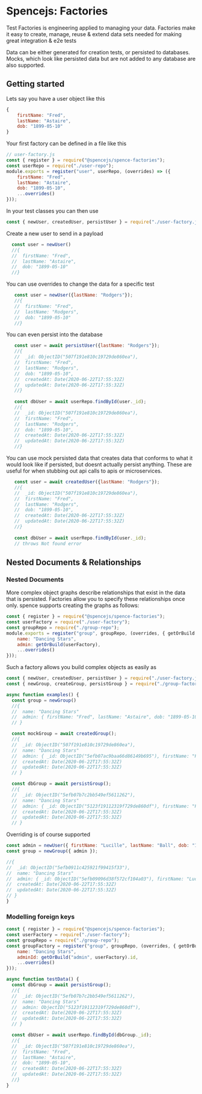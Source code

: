 # Spencejs: Factories

Test Factories is engineering applied to managing your data. Factories make it easy to create, manage, reuse & extend data sets needed for making great integration & e2e tests

Data can be either generated for creation tests, or persisted to databases. Mocks, which look like persisted data but are not added to any database are also supported.

## Getting started
Lets say you have a user object like this
```js
{
    firstName: "Fred",
    lastName: "Astaire",
    dob: "1899-05-10"
}
```

Your first factory can be defined in a file like this

```js 
// user-factory.js
const { register } = require("@spencejs/spence-factories");
const userRepo = require("./user-repo");
module.exports = register("user", userRepo, (overrides) => ({
    firstName: "Fred",
    lastName: "Astaire",
    dob: "1899-05-10",
    ...overrides()
}));
```

In your test classes you can then use

```js
const { newUser, createdUser, persistUser } = require("./user-factory.js");
```

Create a new user to send in a payload
```js
  const user = newUser()
  //{
  //  firstName: "Fred",
  //  lastName: "Astaire",
  //  dob: "1899-05-10"
  //}
```

You can use overrides to change the data for a specific test
```js
   const user = newUser({lastName: "Rodgers"});
   //{
   //  firstName: "Fred",
   //  lastName: "Rodgers",
   //  dob: "1899-05-10"
   //}   
```

You can even persist into the database
```js
   const user = await persistUser({lastName: "Rodgers"});
   //{
   //  _id: ObjectID("507f191e810c19729de860ea"),
   //  firstName: "Fred",
   //  lastName: "Rodgers",
   //  dob: "1899-05-10",
   //  createdAt: Date(2020-06-22T17:55:32Z)
   //  updatedAt: Date(2020-06-22T17:55:32Z)
   //} 
   
   const dbUser = await userRepo.findById(user._id);
   //{
   //  _id: ObjectID("507f191e810c19729de860ea"),
   //  firstName: "Fred",
   //  lastName: "Rodgers",
   //  dob: "1899-05-10",
   //  createdAt: Date(2020-06-22T17:55:32Z)
   //  updatedAt: Date(2020-06-22T17:55:32Z)
   //} 
```

You can use mock persisted data that creates data that conforms to what it would look like if persisted, but doesnt actually persist anything. These are useful for when stubbing out api calls to apis or microservices.
```js
   const user = await createdUser({lastName: "Rodgers"});
   //{
   //  _id: ObjectID("507f191e810c19729de860ea"),
   //  firstName: "Fred",
   //  lastName: "Rodgers",
   //  dob: "1899-05-10",
   //  createdAt: Date(2020-06-22T17:55:32Z)
   //  updatedAt: Date(2020-06-22T17:55:32Z)
   //}   
   
   const dbUser = await userRepo.findById(user._id);
   // throws Not found error
```

## Nested Documents & Relationships
### Nested Documents
More complex object graphs describe relationships that exist in the data that is persisted. Factories allow you to specify these relationships once only. spence supports creating the graphs as follows:

```js
const { register } = require("@spencejs/spence-factories");
const userFactory = require("./user-factory");
const groupRepo = require("./group-repo");
module.exports = register("group", groupRepo, (overrides, { getOrBuild }) => ({
    name: "Dancing Stars",
    admin: getOrBuild(userFactory),
    ...overrides()
}));
```

Such a factory allows you build complex objects as easily as

```js
const { newUser, createdUser, persistUser } = require("./user-factory.js");
const { newGroup, createGroup, persistGroup } = require("./group-factory.js");

async function examples() {
  const group = newGroup()
  //{
  //  name: "Dancing Stars"
  //  admin: { firstName: "Fred", lastName: "Astaire", dob: "1899-05-10" }
  // }

  const mockGroup = await createdGroup();
  //{
  //  _id: ObjectID("507f191e810c19729de860ea"),
  //  name: "Dancing Stars"
  //  admin: { _id: ObjectID("5efb07ac9baa66d86149b695"), firstName: "Fred", lastName: "Astaire", dob: "1899-05-10", createdAt: Date(2020-06-22T17:55:32Z), updatedAt: Date(2020-06-22T17:55:32Z) },
  //  createdAt: Date(2020-06-22T17:55:32Z)
  //  updatedAt: Date(2020-06-22T17:55:32Z)
  // }

  const dbGroup = await persistGroup();
  //{
  //  _id: ObjectID("5efb07b7c2bb549ef5611262"),
  //  name: "Dancing Stars"
  //  admin: { _id: ObjectID("5123f19112319f729de860df"), firstName: "Fred", lastName: "Astaire", dob: "1899-05-10", createdAt: Date(2020-06-22T17:55:32Z), updatedAt: Date(2020-06-22T17:55:32Z) },
  //  createdAt: Date(2020-06-22T17:55:32Z)
  //  updatedAt: Date(2020-06-22T17:55:32Z)
  // }
  ```

  Overriding is of course supported
  ```js
  const admin = newUser({ firstName: "Lucille", lastName: "Ball", dob: "1911-08-06" })
  const group = newGroup({ admin });

  //{
  //  _id: ObjectID("5efb0911c425921f99415f33"),
  //  name: "Dancing Stars"
  //  admin: { _id: ObjectID("5efb09096d38f572cf104a03"), firstName: "Lucille", lastName: "Ball", dob: "1911-08-06", createdAt: Date(2020-06-22T17:55:32Z), updatedAt: Date(2020-06-22T17:55:32Z) },
  //  createdAt: Date(2020-06-22T17:55:32Z)
  //  updatedAt: Date(2020-06-22T17:55:32Z)
  // }
}
```

### Modelling foreign keys

```js
const { register } = require("@spencejs/spence-factories");
const userFactory = require("./user-factory");
const groupRepo = require("./group-repo");
const groupFactory = register("group", groupRepo, (overrides, { getOrBuild }) => ({
    name: "Dancing Stars",
    adminId: getOrBuild("admin", userFactory).id,
    ...overrides()
}));

async function testData() {
  const dbGroup = await persistGroup();
  //{
  //  _id: ObjectID("5efb07b7c2bb549ef5611262"),
  //  name: "Dancing Stars"
  //  admin: ObjectID("5123f19112319f729de860df"),
  //  createdAt: Date(2020-06-22T17:55:32Z)
  //  updatedAt: Date(2020-06-22T17:55:32Z)
  // }

  const dbUser = await userRepo.findById(dbGroup._id);
  //{
  //  _id: ObjectID("507f191e810c19729de860ea"),
  //  firstName: "Fred",
  //  lastName: "Astaire",
  //  dob: "1899-05-10",
  //  createdAt: Date(2020-06-22T17:55:32Z)
  //  updatedAt: Date(2020-06-22T17:55:32Z)
  //} 
}
```

